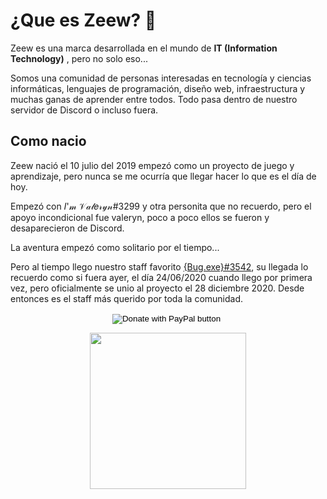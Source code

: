 # ¿Que es Zeew? :tada:

Zeew es una marca desarrollada en el mundo de **IT (Information Technology)** , pero no solo eso...

Somos una comunidad de personas interesadas en tecnología y ciencias informáticas, lenguajes de programación, diseño web, infraestructura y muchas ganas de aprender entre todos. Todo pasa dentro de nuestro servidor de Discord o incluso fuera.

## Como nacio

Zeew nació el 10 julio del 2019 empezó como un proyecto de juego y aprendizaje, pero nunca se me ocurría que llegar hacer lo que es el día de hoy.

Empezó con 𝐼'𝓂 𝒱𝒶𝓁𝑒𝓇𝓎𝓃#3299 y otra personita que no recuerdo, pero el apoyo incondicional fue valeryn, poco a poco ellos se fueron y desaparecieron de Discord.

La aventura empezó como solitario por el tiempo...

Pero al tiempo llego nuestro staff favorito [{Bug.exe}#3542](https://discord.com/users/409769315357687809), su llegada lo recuerdo como si fuera ayer, el día 24/06/2020 cuando llego por primera vez, pero oficialmente se unio al proyecto el 28 diciembre 2020. Desde entonces es el staff más querido por toda la comunidad.

<div align="center">
    <form action="https://www.paypal.com/donate" method="post" target="_top">
        <input type="hidden" name="hosted_button_id" value="LJ7SDRL6ZT6LY" />
        <input type="image" src="https://www.paypalobjects.com/en_US/i/btn/btn_donate_SM.gif" border="0" name="submit" title="PayPal - The safer, easier way to pay online!" alt="Donate with PayPal button" />
        <img alt="" border="0" src="https://www.paypal.com/en_MX/i/scr/pixel.gif" width="1" height="1" />
    </form>
</div>

<div align="center">
    <a href="https://client.kiaura.eu/aff.php?aff=13"> <img alt="" width="250px" src="https://cdn.discordapp.com/attachments/803684125432741918/880585473989427204/unknown.png"> </a>
</div>